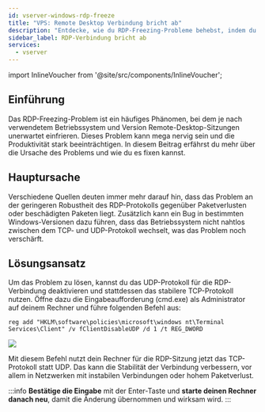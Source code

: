 ```yaml
---
id: vserver-windows-rdp-freeze
title: "VPS: Remote Desktop Verbindung bricht ab"
description: "Entdecke, wie du RDP-Freezing-Probleme behebst, indem du die Verbindungsstabilität verbesserst und die Produktivität im Remote Desktop steigerst → Jetzt mehr erfahren"
sidebar_label: RDP-Verbindung bricht ab
services:
  - vserver
---
```


import InlineVoucher from '@site/src/components/InlineVoucher';

## Einführung

Das RDP-Freezing-Problem ist ein häufiges Phänomen, bei dem je nach verwendetem Betriebssystem und Version Remote-Desktop-Sitzungen unerwartet einfrieren. Dieses Problem kann mega nervig sein und die Produktivität stark beeinträchtigen. In diesem Beitrag erfährst du mehr über die Ursache des Problems und wie du es fixen kannst.

<InlineVoucher />

## Hauptursache

Verschiedene Quellen deuten immer mehr darauf hin, dass das Problem an der geringeren Robustheit des RDP-Protokolls gegenüber Paketverlusten oder beschädigten Paketen liegt. Zusätzlich kann ein Bug in bestimmten Windows-Versionen dazu führen, dass das Betriebssystem nicht nahtlos zwischen dem TCP- und UDP-Protokoll wechselt, was das Problem noch verschärft.

## Lösungsansatz

Um das Problem zu lösen, kannst du das UDP-Protokoll für die RDP-Verbindung deaktivieren und stattdessen das stabilere TCP-Protokoll nutzen. Öffne dazu die Eingabeaufforderung (cmd.exe) als Administrator auf deinem Rechner und führe folgenden Befehl aus:

```
reg add "HKLM\software\policies\microsoft\windows nt\Terminal Services\Client" /v fClientDisableUDP /d 1 /t REG_DWORD
```

![](https://screensaver01.zap-hosting.com/index.php/s/6E6AzroG88ETj2X/preview)

Mit diesem Befehl nutzt dein Rechner für die RDP-Sitzung jetzt das TCP-Protokoll statt UDP. Das kann die Stabilität der Verbindung verbessern, vor allem in Netzwerken mit instabilen Verbindungen oder hohem Paketverlust.

:::info 
**Bestätige die Eingabe** mit der Enter-Taste und **starte deinen Rechner danach neu**, damit die Änderung übernommen und wirksam wird.
:::

<InlineVoucher />